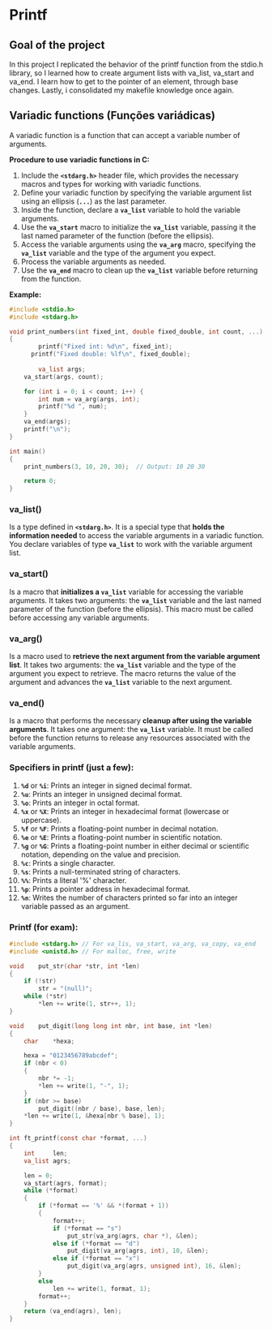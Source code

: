 # Printf

## Goal of the project
In this project I replicated the behavior of the printf function from the stdio.h library, so I learned how to create argument lists with va_list, va_start and va_end. I learn how to get to the pointer of an element, through base changes. Lastly, i consolidated my makefile knowledge once again.

## Variadic functions (Funções variádicas)

A variadic function is a function that can accept a variable number of arguments.

**Procedure to use variadic functions in C:**

1. Include the **`<stdarg.h>`** header file, which provides the necessary macros and types for working with variadic functions.
2. Define your variadic function by specifying the variable argument list using an ellipsis (**`...`**) as the last parameter.
3. Inside the function, declare a **`va_list`** variable to hold the variable arguments.
4. Use the **`va_start`** macro to initialize the **`va_list`** variable, passing it the last named parameter of the function (before the ellipsis).
5. Access the variable arguments using the **`va_arg`** macro, specifying the **`va_list`** variable and the type of the argument you expect.
6. Process the variable arguments as needed.
7. Use the **`va_end`** macro to clean up the **`va_list`** variable before returning from the function.

**Example:**

```c
#include <stdio.h>
#include <stdarg.h>

void print_numbers(int fixed_int, double fixed_double, int count, ...)
{
		printf("Fixed int: %d\n", fixed_int);
	  printf("Fixed double: %lf\n", fixed_double);    
		
		va_list args;
    va_start(args, count);

    for (int i = 0; i < count; i++) {
        int num = va_arg(args, int);
        printf("%d ", num);
    }
    va_end(args);
    printf("\n");
}

int main()
{
    print_numbers(3, 10, 20, 30);  // Output: 10 20 30

    return 0;
}
```

### va_list()

Is a type defined in **`<stdarg.h>`**. It is a special type that **holds the information needed** to access the variable arguments in a variadic function. You declare variables of type **`va_list`** to work with the variable argument list.

### va_start()

Is a macro that **initializes a `va_list`** variable for accessing the variable arguments. It takes two arguments: the **`va_list`** variable and the last named parameter of the function (before the ellipsis). This macro must be called before accessing any variable arguments.

### va_arg()

Is a macro used to **retrieve the next argument from the variable argument list**. It takes two arguments: the **`va_list`** variable and the type of the argument you expect to retrieve. The macro returns the value of the argument and advances the **`va_list`** variable to the next argument.

### va_end()

Is a macro that performs the necessary **cleanup after using the variable arguments**. It takes one argument: the **`va_list`** variable. It must be called before the function returns to release any resources associated with the variable arguments.

### Specifiers in printf (just a few):

1. **`%d`** or **`%i`**: Prints an integer in signed decimal format.
2. **`%u`**: Prints an integer in unsigned decimal format.
3. **`%o`**: Prints an integer in octal format.
4. **`%x`** or **`%X`**: Prints an integer in hexadecimal format (lowercase or uppercase).
5. **`%f`** or **`%F`**: Prints a floating-point number in decimal notation.
6. **`%e`** or **`%E`**: Prints a floating-point number in scientific notation.
7. **`%g`** or **`%G`**: Prints a floating-point number in either decimal or scientific notation, depending on the value and precision.
8. **`%c`**: Prints a single character.
9. **`%s`**: Prints a null-terminated string of characters.
10. **`%%`**: Prints a literal '%' character.
11. **`%p`**: Prints a pointer address in hexadecimal format.
12. **`%n`**: Writes the number of characters printed so far into an integer variable passed as an argument.

### Printf (for exam):

```c
#include <stdarg.h> // For va_lis, va_start, va_arg, va_copy, va_end
#include <unistd.h> // For malloc, free, write

void	put_str(char *str, int *len)
{
	if (!str)
		str = "(null)";
	while (*str)
		*len += write(1, str++, 1);
}

void	put_digit(long long int nbr, int base, int *len)
{
	char	*hexa;

	hexa = "0123456789abcdef";
	if (nbr < 0)
	{
		nbr *= -1;
		*len += write(1, "-", 1);
	}
	if (nbr >= base)
		put_digit((nbr / base), base, len);
	*len += write(1, &hexa[nbr % base], 1);
}

int	ft_printf(const char *format, ...)
{
	int		len;
	va_list	agrs;

	len = 0;
	va_start(agrs, format);
	while (*format)
	{
		if (*format == '%' && *(format + 1))
		{
			format++;
			if (*format == "s")
				put_str(va_arg(agrs, char *), &len);
			else if (*format == "d")
				put_digit(va_arg(agrs, int), 10, &len);
			else if (*format == "x")
				put_digit(va_arg(agrs, unsigned int), 16, &len);
		}
		else
			len += write(1, format, 1);
		format++;
	}
	return (va_end(agrs), len);
}
```
